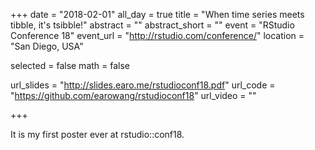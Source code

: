 +++
date = "2018-02-01"
all_day = true
title = "When time series meets tibble, it's tsibble!"
abstract = ""
abstract_short = ""
event = "RStudio Conference 18"
event_url = "http://rstudio.com/conference/"
location = "San Diego, USA"

selected = false
math = false

url_slides = "http://slides.earo.me/rstudioconf18.pdf"
url_code = "https://github.com/earowang/rstudioconf18"
url_video = ""

+++

It is my first poster ever at rstudio::conf18.
